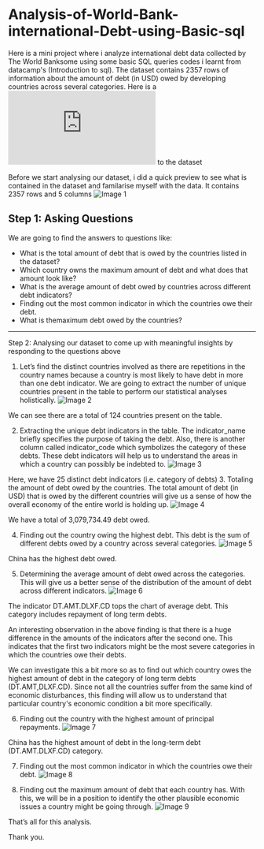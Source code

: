 # Analysis-of-World-Bank-international-Debt-using-Basic-sql
Here is a mini project where i analyze international debt data collected by The World Banksome using some basic SQL queries codes i learnt from datacamp's (Introduction to sql). The dataset contains 2357 rows of information about the amount of debt (in USD) owed by developing countries across several categories.
Here is a ![Link](https://github.com/MariamAdekanye/Analysis-of-World-Bank-international-Debt-using-Basic-sql/blob/main/international_debt.sql) to the dataset

Before we start analysing our dataset, i did a quick preview to see what is contained in the dataset and familarise myself with the data. It contains 2357 rows and 5 columns
![Image 1](https://github.com/MariamAdekanye/Analysis-of-World-Bank-international-Debt-using-Basic-sql/blob/main/2022-08-04%20(4).png)

## Step 1: Asking Questions
We are going to find the answers to questions like:

* What is the total amount of debt that is owed by the countries listed in the dataset?
* Which country owns the maximum amount of debt and what does that amount look like?
* What is the average amount of debt owed by countries across different debt indicators?
* Finding out the most common indicator in which the countries owe their debt.
* What is themaximum debt owed by the countries?

------------------------------------------------------------------

Step 2: Analysing our dataset to come up with meaningful insights by responding to the questions above

1. Let’s find the distinct countries involved as there are repetitions in the country names because a country is most likely to have debt in more than one debt indicator. We are going to extract the number of unique countries present in the table to perform our statistical analyses holistically.
![Image 2](https://github.com/MariamAdekanye/Analysis-of-World-Bank-international-Debt-using-Basic-sql/blob/main/2022-08-04%20(6).png)


We can see there are a total of 124 countries present on the table.

2. Extracting the unique debt indicators in the table. The indicator_name briefly specifies the purpose of taking the debt. Also, there is another column called indicator_code which symbolizes the category of these debts. These debt indicators will help us to understand the areas in which a country can possibly be indebted to.
![Image 3](https://github.com/MariamAdekanye/Analysis-of-World-Bank-international-Debt-using-Basic-sql/blob/main/2022-08-04%20(8).png)

Here, we have 25 distinct debt indicators (i.e. category of debts)
3. Totaling the amount of debt owed by the countries. The total amount of debt (in USD) that is owed by the different countries will give us a sense of how the overall economy of the entire world is holding up.
![Image 4](https://github.com/MariamAdekanye/Analysis-of-World-Bank-international-Debt-using-Basic-sql/blob/main/2022-08-04%20(10).png)



We have a total of 3,079,734.49 debt owed.

4. Finding out the country owing the highest debt. This debt is the sum of different debts owed by a country across several categories.
![Image 5](https://github.com/MariamAdekanye/Analysis-of-World-Bank-international-Debt-using-Basic-sql/blob/main/2022-08-04%20(14).png)

China has the highest debt owed.

5. Determining the average amount of debt owed across the categories. This will give us a better sense of the distribution of the amount of debt across different indicators.
![Image 6](https://github.com/MariamAdekanye/Analysis-of-World-Bank-international-Debt-using-Basic-sql/blob/main/2022-08-04%20(16).png)

The indicator DT.AMT.DLXF.CD tops the chart of average debt. This category includes repayment of long term debts.

An interesting observation in the above finding is that there is a huge difference in the amounts of the indicators after the second one. This indicates that the first two indicators might be the most severe categories in which the countries owe their debts.

We can investigate this a bit more so as to find out which country owes the highest amount of debt in the category of long term debts (DT.AMT,DLXF.CD). Since not all the countries suffer from the same kind of economic disturbances, this finding will allow us to understand that particular country's economic condition a bit more specifically.

6. Finding out the country with the highest amount of principal repayments.
![Image 7](https://github.com/MariamAdekanye/Analysis-of-World-Bank-international-Debt-using-Basic-sql/blob/main/2022-08-04%20(18).png)

China has the highest amount of debt in the long-term debt (DT.AMT.DLXF.CD) category.

7. Finding out the most common indicator in which the countries owe their debt.
![Image 8](https://github.com/MariamAdekanye/Analysis-of-World-Bank-international-Debt-using-Basic-sql/blob/main/2022-08-04%20(20).png)

8. Finding out the maximum amount of debt that each country has. With this, we will be in a position to identify the other plausible economic issues a country might be going through.
![Image 9](https://github.com/MariamAdekanye/Analysis-of-World-Bank-international-Debt-using-Basic-sql/blob/main/2022-08-04%20(22).png)

That’s all for this analysis.

Thank you.


